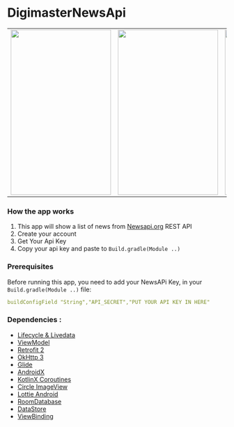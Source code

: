 # DigimasterNewsApi
<table>
  <tr>
    <td><img src="https://github.com/arifstack/Digimaster-News/blob/main/preview/image_1.png" width=230 height=380></td>
    <td><img src="https://github.com/arifstack/Digimaster-News/blob/main/preview/image_2.png" width=230 height=380></td>
    <td><img src="https://github.com/arifstack/Digimaster-News/blob/main/preview/image_4.png" width=230 height=380></td>
    <td><img src="https://github.com/arifstack/Digimaster-News/blob/main/preview/image_3.png" width=230 height=380></td>
  </tr>
</table>

### How the app works
1. This app will show a list of news from [Newsapi.org](newsapi.org) REST API
2. Create your account
3. Get Your Api Key
3. Copy your api key and paste to `Build.gradle(Module ..)`

### Prerequisites

Before running this app, you need to add your NewsAPi Key, in your `Build.gradle(Module ..)` file:

```yaml
buildConfigField "String","API_SECRET","PUT YOUR API KEY IN HERE"
```

### Dependencies :
- [Lifecycle & Livedata](https://developer.android.com/jetpack/androidx/releases/lifecycle)
- [ViewModel](https://developer.android.com/topic/libraries/architecture/viewmodel)
- [Retrofit 2](https://square.github.io/retrofit/)    
- [OkHttp 3](https://square.github.io/okhttp/)    
- [Glide](https://github.com/bumptech/glide)    
- [AndroidX](https://mvnrepository.com/artifact/androidx)
- [KotlinX Coroutines](https://developer.android.com/kotlin/coroutines)
- [Circle ImageView](https://github.com/hdodenhof/CircleImageView)
- [Lottie Android](https://github.com/airbnb/lottie-android)
- [RoomDatabase](https://developer.android.com/reference/android/arch/persistence/room/RoomDatabase)
- [DataStore](https://developer.android.com/topic/libraries/architecture/datastore)
- [ViewBinding](https://developer.android.com/topic/libraries/view-binding)

